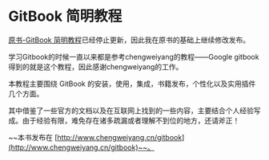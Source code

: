 # GitBook 简明教程

[原书-GitBook 简明教程](http://www.chengweiyang.cn/gitbook)已经停止更新，因此我在原书的基础上继续修改发布。

学习Gitbook的时候一直以来都是参考chengweiyang的教程——Google gitbook得到的就是这个教程，因此感谢chengweiyang的工作。

本教程主要围绕 GitBook 的安装，使用，集成，书籍发布，个性化以及实用插件几个方面。

其中借鉴了一些官方的文档以及在互联网上找到的一些内容，主要结合个人经验写成。由于经验有限，难免存在诸多疏漏或者理解不到位的地方，还请斧正！

~~本书发布在 [http://www.chengweiyang.cn/gitbook](http://www.chengweiyang.cn/gitbook)~~。
